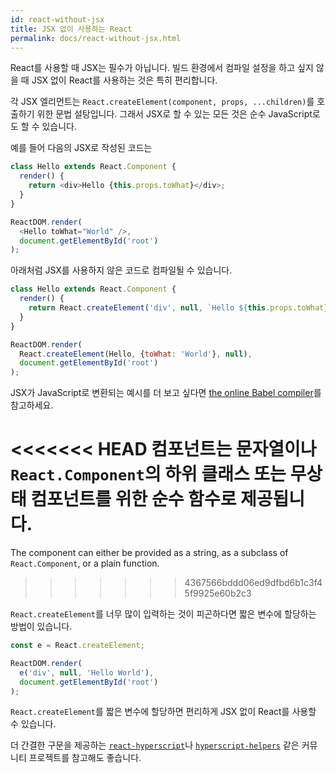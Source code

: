 ```yaml
---
id: react-without-jsx
title: JSX 없이 사용하는 React
permalink: docs/react-without-jsx.html
---
```


React를 사용할 때 JSX는 필수가 아닙니다. 빌드 환경에서 컴파일 설정을 하고 싶지 않을 때 JSX 없이 React를 사용하는 것은 특히 편리합니다.

각 JSX 엘리먼트는 `React.createElement(component, props, ...children)`를 호출하기 위한 문법 설탕입니다. 그래서 JSX로 할 수 있는 모든 것은 순수 JavaScript로도 할 수 있습니다.

예를 들어 다음의 JSX로 작성된 코드는

```js
class Hello extends React.Component {
  render() {
    return <div>Hello {this.props.toWhat}</div>;
  }
}

ReactDOM.render(
  <Hello toWhat="World" />,
  document.getElementById('root')
);
```

아래처럼 JSX를 사용하지 않은 코드로 컴파일될 수 있습니다.

```js
class Hello extends React.Component {
  render() {
    return React.createElement('div', null, `Hello ${this.props.toWhat}`);
  }
}

ReactDOM.render(
  React.createElement(Hello, {toWhat: 'World'}, null),
  document.getElementById('root')
);
```

JSX가 JavaScript로 변환되는 예시를 더 보고 싶다면 [the online Babel compiler](babel://jsx-simple-example)를 참고하세요.

<<<<<<< HEAD
컴포넌트는 문자열이나 `React.Component`의 하위 클래스 또는 무상태 컴포넌트를 위한 순수 함수로 제공됩니다.
=======
The component can either be provided as a string, as a subclass of `React.Component`, or a plain function.
>>>>>>> 4367566bddd06ed9dfbd6b1c3f45f9925e60b2c3

`React.createElement`를 너무 많이 입력하는 것이 피곤하다면 짧은 변수에 할당하는 방법이 있습니다.

```js
const e = React.createElement;

ReactDOM.render(
  e('div', null, 'Hello World'),
  document.getElementById('root')
);
```

`React.createElement`를 짧은 변수에 할당하면 편리하게 JSX 없이 React를 사용할 수 있습니다.

더 간결한 구문을 제공하는 [`react-hyperscript`](https://github.com/mlmorg/react-hyperscript)나 [`hyperscript-helpers`](https://github.com/ohanhi/hyperscript-helpers) 같은 커뮤니티 프로젝트를 참고해도 좋습니다.
